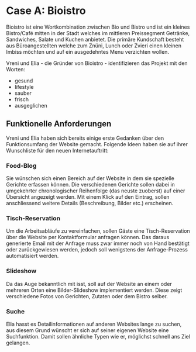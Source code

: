 # Case A: Bioistro
Bioistro ist eine Wortkombination zwischen Bio und Bistro und ist ein kleines Bistro/Café mitten in der Stadt welches im mittleren Preissegment Getränke, Sandwiches, Salate und Kuchen anbietet. Die primäre Kundschaft besteht aus Büroangestellten welche zum Znüni, Lunch oder Zvieri einen kleinen Imbiss möchten und auf ein ausgedehntes Menu verzichten wollen.

Vreni und Elia - die Gründer von Bioistro - identifizieren das Projekt mit den Worten:
* gesund
* lifestyle
* sauber
* frisch
* ausgeglichen

## Funktionelle Anforderungen
Vreni und Elia haben sich bereits einige erste Gedanken über den Funktionsumfang der Website gemacht. Folgende Ideen haben sie auf ihrer Wunschliste für den neuen Internetauftritt:

### Food-Blog
Sie wünschen sich einen Bereich auf der Website in dem sie spezielle Gerichte erfassen können. Die verschiedenen Gerichte sollen dabei in umgekehrter chronologischer Reihenfolge (das neuste zuoberst) auf einer Übersicht angezeigt werden. Mit einem Klick auf den Eintrag, sollen anschliessend weitere Details (Beschreibung, Bilder etc.) erscheinen.

### Tisch-Reservation
Um die Arbeitsabläufe zu vereinfachen, sollen Gäste eine Tisch-Reservation über die Website per Kontaktformular anfragen können. Das daraus generierte Email mit der Anfrage muss zwar immer noch von Hand bestätigt oder zurückgewiesen werden, jedoch soll wenigstens der Anfrage-Prozess automatisiert werden.

### Slideshow
Da das Auge bekanntlich mit isst, soll auf der Website an einem oder mehreren Orten eine Bilder-Slideshow implementiert werden. Diese zeigt verschiedene Fotos von Gerichten, Zutaten oder dem Bistro selber.

### Suche
Elia hasst es Detailinformationen auf anderen Websites lange zu suchen, aus diesem Grund wünscht er sich auf seiner eigenen Website eine Suchfunktion. Damit sollen ähnliche Typen wie er, möglichst schnell ans Ziel gelangen.
